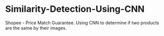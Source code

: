 # Similarity-Detection-Using-CNN
Shopee - Price Match Guarantee. Using CNN to determine if two products are the same by their images.
